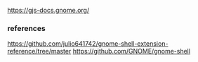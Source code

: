 
https://gjs-docs.gnome.org/


### references
https://github.com/julio641742/gnome-shell-extension-reference/tree/master
https://github.com/GNOME/gnome-shell

